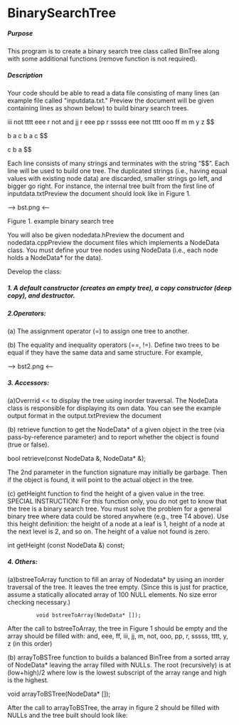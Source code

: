# BinarySearchTree

##### Purpose

This program is to create a binary search tree class called BinTree along with some additional functions (remove function is not required). 

 

##### Description

Your code should be able to read a data file consisting of many lines (an example file called "inputdata.txt." Preview the document will be given containing lines as shown below) to build binary search trees. 


iii not tttt eee r not and jj r eee pp r sssss eee not tttt ooo ff  m m y z $$

b a c b a c $$

c b a $$

 

Each line consists of many strings and terminates with the string “$$”. Each line will be used to build one tree. The duplicated strings (i.e., having equal values with existing node data) are discarded, smaller strings go left, and bigger go right. For instance, the internal tree built from the first line of inputdata.txtPreview the document should look like in Figure 1. 

 --> bst.png <--

 Figure 1. example binary search tree

 

You will also be given nodedata.hPreview the document and nodedata.cppPreview the document files which implements a NodeData class. You must define your tree nodes using NodeData (i.e., each node holds a NodeData* for the data). 

 

Develop the class:

##### 1. A default constructor (creates an empty tree), a copy constructor (deep copy), and destructor.
 

#####  2.Operators:
(a) The assignment operator (=) to assign one tree to another. 

(b) The equality and inequality operators (==, !=). Define two trees to be equal if they have the same data and same structure.  For example,  

         

 --> bst2.png <--

 

##### 3. Accessors:

(a)Overrrid << to display the tree using inorder traversal. The NodeData class is responsible for displaying its own data. You can see the example output format in the output.txtPreview the document

(b) retrieve function to get the NodeData* of a given object in the tree (via pass-by-reference parameter) and to report whether the object is found (true or false).

 bool retrieve(const NodeData &, NodeData* &); 

 The 2nd parameter in the function signature may initially be garbage. Then if the object is found, it will point to the actual object in the tree.

 (c) getHeight function to find the height of a given value in the tree. SPECIAL INSTRUCTION: For this function only, you do not get to know that the tree is a binary search tree. You must solve the problem for a general binary tree where data could be stored anywhere (e.g., tree T4 above). Use this height definition: the height of a node at a leaf is 1, height of a node at the next level is 2, and so on.  The height of a value not found is zero.             

int getHeight (const NodeData &) const; 

##### 4. Others:
(a)bstreeToArray function to fill an array of Nodedata* by using an inorder traversal of the tree. It leaves the tree empty. (Since this is just for practice, assume a statically allocated array of 100 NULL elements. No size error checking necessary.)

             void bstreeToArray(NodeData* []); 

 

After the call to bstreeToArray, the tree in Figure 1 should be empty and the array should be filled with: 
and, eee, ff, iii, jj, m, not, ooo, pp, r, sssss, tttt, y, z (in this order) 

 
(b) arrayToBSTree function to builds a balanced BinTree from a sorted array of NodeData* leaving the array filled with NULLs. The root (recursively) is at (low+high)/2 where low is the lowest subscript of the array range and high is the highest.  

 
void arrayToBSTree(NodeData* []);
  

After the call to arrayToBSTree, the array in figure 2 should be filled with NULLs and the tree built should look like: 
